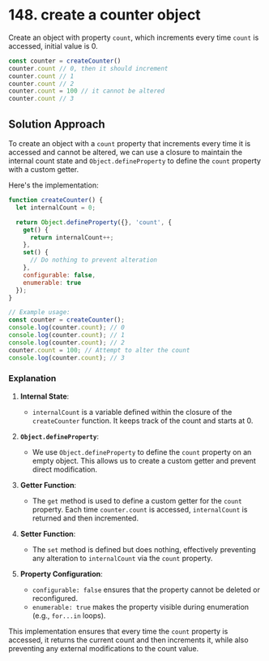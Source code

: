 # 148. create a counter object

Create an object with property `count`, which increments every time `count` is accessed, initial value is 0.

```js
const counter = createCounter()
counter.count // 0, then it should increment
counter.count // 1
counter.count // 2
counter.count = 100 // it cannot be altered
counter.count // 3
```



## Solution Approach

To create an object with a `count` property that increments every time it is accessed and cannot be altered, we can use a closure to maintain the internal count state and `Object.defineProperty` to define the `count` property with a custom getter.

Here's the implementation:

```javascript
function createCounter() {
  let internalCount = 0;

  return Object.defineProperty({}, 'count', {
    get() {
      return internalCount++;
    },
    set() {
      // Do nothing to prevent alteration
    },
    configurable: false,
    enumerable: true
  });
}

// Example usage:
const counter = createCounter();
console.log(counter.count); // 0
console.log(counter.count); // 1
console.log(counter.count); // 2
counter.count = 100; // Attempt to alter the count
console.log(counter.count); // 3
```

### Explanation

1. **Internal State**:
   - `internalCount` is a variable defined within the closure of the `createCounter` function. It keeps track of the count and starts at 0.

2. **`Object.defineProperty`**:
   - We use `Object.defineProperty` to define the `count` property on an empty object. This allows us to create a custom getter and prevent direct modification.

3. **Getter Function**:
   - The `get` method is used to define a custom getter for the `count` property. Each time `counter.count` is accessed, `internalCount` is returned and then incremented.

4. **Setter Function**:
   - The `set` method is defined but does nothing, effectively preventing any alteration to `internalCount` via the `count` property. 

5. **Property Configuration**:
   - `configurable: false` ensures that the property cannot be deleted or reconfigured.
   - `enumerable: true` makes the property visible during enumeration (e.g., `for...in` loops).

This implementation ensures that every time the `count` property is accessed, it returns the current count and then increments it, while also preventing any external modifications to the count value.